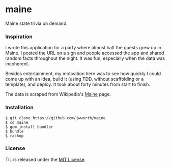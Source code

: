 # maine

Maine state trivia on demand.

### Inspiration

I wrote this application for a party where almost half the guests grew up in
Maine. I posted the URL on a sign and people accessed the app and shared random
facts throughout the night. It was fun, especially when the data was
incoherent.

Besides entertainment, my motivation here was to see how quickly I could come
up with an idea, build it (using TDD, without scaffolding or a template), and
deploy. It took about forty minutes from start to finish.

The data is scraped from Wikipedia's
[Maine](https://en.wikipedia.org/wiki/Maine) page.

### Installation

```
$ git clone https://github.com/jwworth/maine
$ cd maine
$ gem install bundler
$ bundle
$ rackup
```

### License

TIL is released under the [MIT
License](http://www.opensource.org/licenses/MIT).
